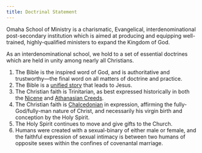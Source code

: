 ```yaml
---
title: Doctrinal Statement
---
```


Omaha School of Ministry is a charismatic, Evangelical, interdenominational post-secondary institution which is aimed at producing and equipping well-trained, highly-qualified ministers to expand the Kingdom of God.

As an interdenominational school, we hold to a set of essential doctrines which are held in unity among nearly all Christians.

1. The Bible is the inspired word of God, and is authoritative and trustworthy—the final word on all matters of doctrine and practice.
2. The Bible is a [unified story](https://bibleproject.com/podcast/series/paradigm/) that leads to Jesus.
3. The Christian faith is Trinitarian, as best expressed historically in both the [Nicene](https://www.crcna.org/welcome/beliefs/creeds/nicene-creed) and [Athanasian Creeds](https://www.crcna.org/welcome/beliefs/creeds/athanasian-creed).
4. The Christian faith is [Chalcedonian](https://en.wikipedia.org/wiki/Chalcedonian_Definition#Content) in expression, affirming the fully-God/fully-man nature of Christ, and necessarily his virgin birth and conception by the Holy Spirit.
5. The Holy Spirit continues to move and give gifts to the Church.
6. Humans were created with a sexual-binary of either male or female, and the faithful expression of sexual intimacy is between two humans of opposite sexes within the confines of covenantal marriage.
